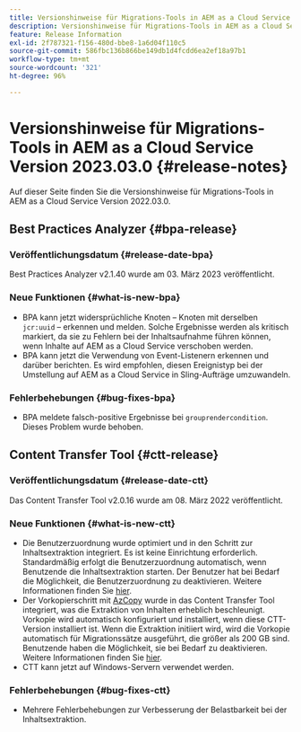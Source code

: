 ```yaml
---
title: Versionshinweise für Migrations-Tools in AEM as a Cloud Service Version 2023.03.0
description: Versionshinweise für Migrations-Tools in AEM as a Cloud Service Version 2022.03.0
feature: Release Information
exl-id: 2f787321-f156-480d-bbe8-1a6d04f110c5
source-git-commit: 586fbc136b866be149db1d4fcdd6ea2ef18a97b1
workflow-type: tm+mt
source-wordcount: '321'
ht-degree: 96%

---
```


# Versionshinweise für Migrations-Tools in AEM as a Cloud Service Version 2023.03.0 {#release-notes}

Auf dieser Seite finden Sie die Versionshinweise für Migrations-Tools in AEM as a Cloud Service Version 2022.03.0.

## Best Practices Analyzer {#bpa-release}

### Veröffentlichungsdatum {#release-date-bpa}

Best Practices Analyzer v2.1.40 wurde am 03. März 2023 veröffentlicht.

### Neue Funktionen {#what-is-new-bpa}

* BPA kann jetzt widersprüchliche Knoten – Knoten mit derselben `jcr:uuid` – erkennen und melden. Solche Ergebnisse werden als kritisch markiert, da sie zu Fehlern bei der Inhaltsaufnahme führen können, wenn Inhalte auf AEM as a Cloud Service verschoben werden.
* BPA kann jetzt die Verwendung von Event-Listenern erkennen und darüber berichten. Es wird empfohlen, diesen Ereignistyp bei der Umstellung auf AEM as a Cloud Service in Sling-Aufträge umzuwandeln.

### Fehlerbehebungen {#bug-fixes-bpa}

* BPA meldete falsch-positive Ergebnisse bei `grouprendercondition`. Dieses Problem wurde behoben.

## Content Transfer Tool {#ctt-release}

### Veröffentlichungsdatum {#release-date-ctt}

Das Content Transfer Tool v2.0.16 wurde am 08. März 2022 veröffentlicht.

### Neue Funktionen {#what-is-new-ctt}

* Die Benutzerzuordnung wurde optimiert und in den Schritt zur Inhaltsextraktion integriert. Es ist keine Einrichtung erforderlich. Standardmäßig erfolgt die Benutzerzuordnung automatisch, wenn Benutzende die Inhaltsextraktion starten. Der Benutzer hat bei Bedarf die Möglichkeit, die Benutzerzuordnung zu deaktivieren. Weitere Informationen finden Sie [hier](https://experienceleague.adobe.com/docs/experience-manager-cloud-service/content/migration-journey/cloud-migration/content-transfer-tool/user-mapping-and-migration.html?lang=de#user-mapping-detail).
* Der Vorkopierschritt mit [AzCopy](https://learn.microsoft.com/de-de/azure/storage/common/storage-use-azcopy-v10) wurde in das Content Transfer Tool integriert, was die Extraktion von Inhalten erheblich beschleunigt. Vorkopie wird automatisch konfiguriert und installiert, wenn diese CTT-Version installiert ist. Wenn die Extraktion initiiert wird, wird die Vorkopie automatisch für Migrationssätze ausgeführt, die größer als 200 GB sind. Benutzende haben die Möglichkeit, sie bei Bedarf zu deaktivieren. Weitere Informationen finden Sie [hier](https://experienceleague.adobe.com/docs/experience-manager-cloud-service/content/migration-journey/cloud-migration/content-transfer-tool/handling-large-content-repositories.html?lang=de).
* CTT kann jetzt auf Windows-Servern verwendet werden.

### Fehlerbehebungen {#bug-fixes-ctt}

* Mehrere Fehlerbehebungen zur Verbesserung der Belastbarkeit bei der Inhaltsextraktion.
